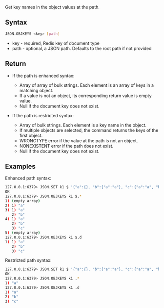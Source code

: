 Get key names in the object values at the path.

## Syntax

```bash
JSON.OBJKEYS <key> [path]
```

* key - required, Redis key of document type
* path - optional, a JSON path. Defaults to the root path if not provided

## Return

* If the path is enhanced syntax:
    * Array of array of bulk strings. Each element is an array of keys in a matching object.
    * If a value is not an object, its corresponding return value is empty value.
    * Null if the document key does not exist.

* If the path is restricted syntax:
    * Array of bulk strings. Each element is a key name in the object.
    * If multiple objects are selected, the command returns the keys of the first object.
    * WRONGTYPE error if the value at the path is not an object.
    * NONEXISTENT error if the path does not exist.
    * Null if the document key does not exist.

## Examples

Enhanced path syntax:

```bash
127.0.0.1:6379> JSON.SET k1 $ '{"a":{}, "b":{"a":"a"}, "c":{"a":"a", "b":"bb"}, "d":{"a":1, "b":"b", "c":{"a":3,"b":4}}, "e":1}'
OK
127.0.0.1:6379> JSON.OBJKEYS k1 $.*
1) (empty array)
2) 1) "a"
3) 1) "a"
   2) "b"
4) 1) "a"
   2) "b"
   3) "c"
5) (empty array)
127.0.0.1:6379> JSON.OBJKEYS k1 $.d
1) 1) "a"
   2) "b"
   3) "c"
```

Restricted path syntax:

```bash
127.0.0.1:6379> JSON.SET k1 $ '{"a":{}, "b":{"a":"a"}, "c":{"a":"a", "b":"bb"}, "d":{"a":1, "b":"b", "c":{"a":3,"b":4}}, "e":1}'
OK
127.0.0.1:6379> JSON.OBJKEYS k1 .*
1) "a"
127.0.0.1:6379> JSON.OBJKEYS k1 .d
1) "a"
2) "b"
3) "c"
```
